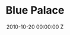 ---
title: Blue Palace
date: 2010-10-20 00:00:00 Z
categories:
- narrative
position: 3
is-front: false
image: "/uploads/blue-palace.jpg"
vimeo: 241288916
director: Kim Jarrett
production-company: AUCB + FTII
camera: 35mm / Arri 535B + Arri 3
layout: project
---